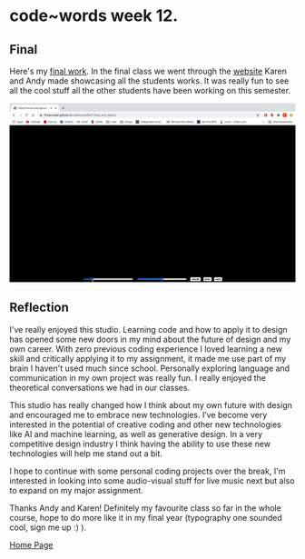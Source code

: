 # code~words week 12.

## Final
Here's my [final work](https://finnarundel.github.io/codewordsRMIT/time_and_space/). In the final class we went through the [website](https://simandy.github.io/codewords/) Karen and Andy made showcasing all the students works. It was really fun to see all the cool stuff all the other students have been working on this semester.

<img src="final.gif">

## Reflection
I've really enjoyed this studio. Learning code and how to apply it to design has opened some new doors in my mind about the future of design and my own career. With zero previous coding experience I loved learning a new skill and critically applying it to my assignment, it made me use part of my brain I haven't used much since school. Personally exploring language and communication in my own project was really fun. I really enjoyed the theoretical conversations we had in our classes.

This studio has really changed how I think about my own future with design and encouraged me to embrace new technologies. I’ve become very interested in the potential of creative coding and other new technologies like AI and machine learning, as well as generative design. In a very competitive design industry I think having the ability to use these new technologies will help me stand out a bit.

I hope to continue with some personal coding projects over the break, I'm interested in looking into some audio-visual stuff for live music next but also to expand on my major assignment. 

Thanks Andy and Karen! Definitely my favourite class so far in the whole course, hope to do more like it in my final year (typography one sounded cool, sign me up :) ).

[Home Page](https://finnarundel.github.io/codewordsRMIT/)
